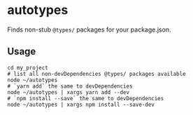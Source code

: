 autotypes
=========

Finds non-stub `@types/` packages for your package.json.

Usage
-----

```
cd my_project
# list all non-devDependencies @types/ packages available
node ~/autotypes
# `yarn add` the same to devDependencies
node ~/autotypes | xargs yarn add --dev
# `npm install --save` the same to devDependencies
node ~/autotypes | xargs npm install --save-dev
```
